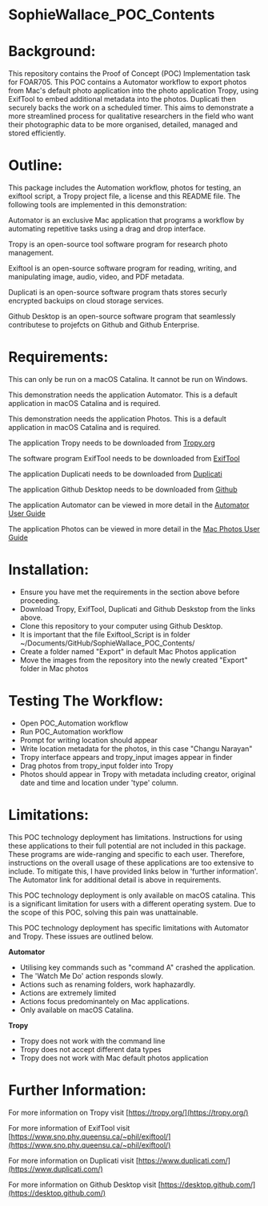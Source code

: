 # SophieWallace_POC_Contents


# Background:


This repository contains the Proof of Concept (POC) Implementation task for FOAR705. This POC contains a Automator workflow to export photos from Mac's default photo application into the photo application Tropy, using ExifTool to embed additional metadata into the photos. Duplicati then securely backs the work on a scheduled timer. This aims to demonstrate a more streamlined process for qualitative researchers in the field who want their photographic data to be more organised, detailed, managed and stored efficiently.


# Outline:


This package includes the Automation workflow, photos for testing, an exiftool script, a Tropy project file, a license and this README file. The following tools are implemented in this demonstration:

Automator is an exclusive Mac application that programs a workflow by automating repetitive tasks using a drag and drop interface.

Tropy is an open-source tool software program for research photo management.

Exiftool is an open-source software program for reading, writing, and manipulating image, audio, video, and PDF metadata.

Duplicati is an open-source software program thats stores securly encrypted backuips on cloud storage services.

Github Desktop is an open-source software program that seamlessly contributese to projefcts on Github and Github Enterprise. 

# Requirements:
This can only be run on a macOS Catalina. It cannot be run on Windows.

This demonstration needs the application Automator. This is a default application in macOS Catalina and is required.

This demonstration needs the application Photos. This is a default application in macOS Catalina and is required.

The application Tropy needs to be downloaded from [Tropy.org](https://tropy.org/download/mac)

The software program ExifTool needs to be downloaded from [ExifTool](https://www.sno.phy.queensu.ca/~phil/exiftool/ExifTool-11.75.dmg)

The application Duplicati needs to be downloaded from [Duplicati](https://updates.duplicati.com/beta/duplicati-2.0.4.23_beta_2019-07-14.dmg)

The application Github Desktop needs to be downloaded from [Github](https://central.github.com/deployments/desktop/desktop/latest/darwin)

The application Automator can be viewed in more detail in the [Automator User Guide](https://support.apple.com/en-au/guide/automator/welcome/mac)

The application Photos can be viewed in more detail in the [Mac Photos User Guide](https://support.apple.com/en-au/HT206186)



# Installation:


* Ensure you have met the requirements in the section above before proceeding.
* Download Tropy, ExifTool, Duplicati and Github Deskstop from the links above.
* Clone this repository to your computer using Github Desktop. 
* It is important that the file Exiftool_Script is in folder ~/Documents/GitHub/SophieWallace_POC_Contents/
* Create a folder named "Export" in default Mac Photos application
* Move the images from the repository into the newly created "Export" folder in Mac photos



# Testing The Workflow:

* Open POC_Automation workflow
* Run POC_Automation workflow
* Prompt for writing location should appear
* Write location metadata for the photos, in this case "Changu Narayan"
* Tropy interface appears and tropy_input images appear in finder
* Drag photos from tropy_input folder into Tropy
* Photos should appear in Tropy with metadata including creator, original date and time and location under 'type' column.


# Limitations:

This POC technology deployment has limitations. Instructions for using these applications to their full potential are not included in this package. These programs are wide-ranging and specific to each user. Therefore, instructions on the overall usage of these applications are too extensive to include. To mitigate this, I have provided links below in 'further information'. The Automator link for additional detail is above in requirements.

This POC technology deployment is only available on macOS catalina. This is a significant limitation for users with a different operating system. Due to the scope of this POC, solving this pain was unattainable. 

This POC technology deployment has specific limitations with Automator and Tropy. These issues are outlined below.


**Automator**
* Utilising key commands such as "command A" crashed the application.
* The 'Watch Me Do' action responds slowly.
* Actions such as renaming folders, work haphazardly.
* Actions are extremely limited
* Actions focus predominantely on Mac applications.
* Only available on macOS Catalina.

**Tropy**
* Tropy does not work with the command line
* Tropy does not accept different data types
* Tropy does not work with Mac default photos application


# Further Information:

For more information on Tropy visit [https://tropy.org/](https://tropy.org/) 

For more information of ExifTool visit [https://www.sno.phy.queensu.ca/~phil/exiftool/](https://www.sno.phy.queensu.ca/~phil/exiftool/)

For more information on Duplicati visit [https://www.duplicati.com/](https://www.duplicati.com/)

For more information on Github Desktop visit [https://desktop.github.com/](https://desktop.github.com/)
